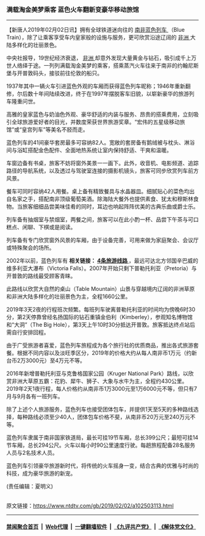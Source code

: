 ### 满载淘金美梦乘客 蓝色火车翻新变豪华移动旅馆
------------------------

<div class="post_content">
 <p>
  【新唐人2019年02月02日讯】拥有全球铁道迷向往的
  <a href="https://www.ntdtv.com/gb/南非蓝色列车.htm">
   南非蓝色列车
  </a>
  （Blue Train），除了让乘客享受车内皇家般的设施与服务，更可欣赏沿途辽阔的
  <a href="https://www.ntdtv.com/gb/非洲.htm">
   非洲
  </a>
  大陆多样化的壮丽景色。
 </p>
 <p>
  中央社报导，19世纪经济衰退，
  <a href="https://www.ntdtv.com/gb/非洲.htm">
   非洲
  </a>
  却意外发现大量黄金与钻石，吸引成千上万世人络绎于途。一列列满载淘金美梦的乘客，搭乘蒸汽火车往来于南非的约翰尼斯堡与开普敦码头，接驳前往伦敦的船只。
 </p>
 <p>
  1937年其中一辆火车引进蓝色外观的车厢而获得蓝色列车昵称；1946年重新翻修，尔后数十年间陆续改进，终于在1997年摆脱客车旧貌，以崭新豪华的旅游列车隆重问世。
 </p>
 <p>
  高雅的皇家蓝色与奶油色外观、豪华舒适的内装与服务、昂贵的搭乘费用，立刻吸引全球旅游爱好者的目光，并数度荣获世界旅游奖章。“宏伟的五星级移动旅馆”或“皇宫列车”等美名不胫而走。
 </p>
 <p>
  蓝色列车的41间豪华套房最多可容纳82人。宽敞的套房备有鹅绒被与枕头、淋浴间与浴缸搭配金色配件、全面地热系统让室内保持舒适、干爽和温暖。
 </p>
 <p>
  车窗边备有书桌，旅客不妨将窗外美景一一画下。此外，收音机、电影频道、追踪路径的导航系统，以及透过与驾驶室连接的摄影机镜头，旅客可同步欣赏列车前方风景。
 </p>
 <p>
  餐车可同时容纳42人用餐。桌上备有精致餐具与水晶器皿。细腻贴心的菜色均出自名家之手，搭配南非顶级葡萄美酒。除海陆大餐外也提供素食、犹太和穆斯林食物。当旅客细细品尝美味佳肴的同时，耳边也响起阵阵优美的古典乐曲或爵士乐。
 </p>
 <p>
  列车备有抽烟室与禁烟室，两餐之间，旅客可以在此小酌一杯、品尝下午茶与可口糕点、闲聊、下棋或是阅读。
 </p>
 <p>
  列车备有专门欣赏窗外风景的车厢，由于设备完善，可用来做为家庭聚会、会议厅或特殊聚会的场所。
 </p>
 <p>
  2002年以前，蓝色列车有
  <b>
   相关链接：
   <a href="http://www.bluetrain.co.za/?page_id=681">
    4条旅游线路
   </a>
  </b>
  ，最远可达北方邻国辛巴威的维多利亚大瀑布（Victoria Falls）。2007年开始只剩下普勒托利亚（Pretoria）与开普敦的路线最受顾客青睐。
 </p>
 <p>
  此路线以欣赏大自然的桌山（Table Mountain）山景与穿越境内辽阔的非洲草原和非洲大陆多样化的壮丽景色为主，全程1660公里。
 </p>
 <p>
  2019年3天2夜的行程班次频繁。每班列车驶离普勒托利亚的时间均为傍晚6时30分，第2天停靠曾经名扬国际的钻石重镇金伯利（Kimberley），参观知名博物馆和“大洞”（The Big Hole），第3天上午10时30分抵达开普敦。旅客抵达终点站后需自行安排回程。
 </p>
 <p>
  由于广受旅游者喜爱，蓝色列车旅程成为各个旅行社的优质商品，推出各式旅游套餐。根据不同内容以及淡旺季区分，2019年的价格大约从每人南非币1万元（约新台币2万3000元）至4万元不等。
 </p>
 <p>
  2016年新增普勒托利亚与克鲁格国家公园（Kruger National Park）路线，以欣赏非洲大草原五霸：花豹、犀牛、狮子、大象与水牛为主，全程约430公里。2019年2天1夜行程，每人价格约从南非币1万3000元至1万6000元不等，但只有7月与9月各有一班列车。
 </p>
 <p>
  除了上述个人旅游服务，蓝色列车也接受团体包车，并提供1天至5天的多种路线选择，每种路线必须至少40人，团体包车价格不斐，从南非币20万元至240万元不等。
 </p>
 <p>
  蓝色列车隶属于南非国家铁道局，最长可挂19节车厢，总长399公尺；最短可挂14节车厢，总长294公尺。火车以每小时90公里速度行驶。每趟旅程配备28名服务人员与2名技术人员。
 </p>
 <p>
  蓝色列车引领豪华旅游新时代，将传统的火车摇身一变，结合古典的优雅与时尚的科技，成为豪华旅游的新宠。
 </p>
 <p>
 </p>
 <p>
  (责任编辑：夏明义)
 </p>
 <div class="single_ad">
 </div>
</div>

<br/>原文链接：https://www.ntdtv.com/gb/2019/02/02/a102503113.html


------------------------
#### [禁闻聚合首页](https://github.com/gfw-breaker/banned-news/blob/master/README.md) &nbsp;|&nbsp; [Web代理](https://github.com/gfw-breaker/open-proxy/blob/master/README.md) &nbsp;|&nbsp; [一键翻墙软件](https://github.com/gfw-breaker/nogfw/blob/master/README.md) &nbsp;|&nbsp; [《九评共产党》](https://github.com/gfw-breaker/9ping.md/blob/master/README.md#九评之一评共产党是什么) &nbsp;|&nbsp; [《解体党文化》](https://github.com/gfw-breaker/jtdwh.md/blob/master/README.md#绪论)